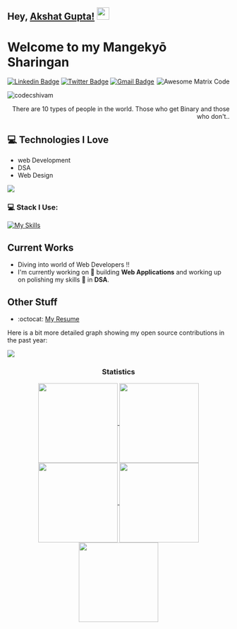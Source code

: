 ## Hey, [Akshat Gupta!](https://akshatgg.vercel.app/)  <img src="https://media.giphy.com/media/hvRJCLFzcasrR4ia7z/giphy.gif" width="28px" height="28px">

<h1>Welcome to my Mangekyō Sharingan</h1> 

<img src = 'https://github.com/akshatgg/codecShivam/blob/main/matrix.gif' alt = 'Awesome Matrix Code' align='right'/>

[![Linkedin Badge](https://img.shields.io/badge/-Akshat-blue?style=flat-square&logo=Linkedin&logoColor=white&link=https://www.linkedin.com/in/akshatgg)](https://www.linkedin.com/in/akshatgg) [![Twitter Badge](https://img.shields.io/badge/-Akshat-blue?style=flat-square&logo=Twitter&logoColor=white&link=https://www.twitter.com/akshat___30/)](https://www.linkedin.com/in/akshatgg) [![Gmail Badge](https://img.shields.io/badge/-akshatg9636@gmail.com-c14438?style=flat-square&logo=Gmail&logoColor=white&link=mailto:akshatg9636@gmail.com)](mailto:codecshivam@gmail.com)
<p align="left"> <img src="https://komarev.com/ghpvc/?username=codecShivam" alt="codecshivam" /> </p>

<div style="text-align: right">There are 10 types of people in the world. Those who get Binary and those who don't.. </div>

## :computer: Technologies I Love
* web Development
* DSA
* Web Design

<img src = "https://github-readme-stats.vercel.app/api/top-langs/?username=akshatgg&layout=compact">

### 💻 Stack I Use:<br>
[![My Skills](https://skillicons.dev/icons?i=c,cpp,html,css,tailwind,vite,javascript,nodejs,mongodb,redux,react,git,bootstrap,java,typescript,nextjs,postman,materialui,threejs,mysql,python,docker)](https://skillicons.dev) 
<br>



## Current Works
* Diving into world of Web Developers !!
* I'm currently working on 🔭 building **Web Applications** and working up on polishing my skills 🌱 in **DSA**.

## Other Stuff
- :octocat: [My Resume](https://drive.google.com/file/d/13Ku5z77m8HIxxVsIhyJVhEDQnqSGBoja/view?usp=sharing)


Here is a bit more detailed graph showing my open source contributions in the past year:

<img src="https://user-images.githubusercontent.com/73097560/115834477-dbab4500-a447-11eb-908a-139a6edaec5c.gif"><h3 align="center">Statistics</h3>
<div align="center">
<a href="https://github.com/rishabhguptajs">
<img align="center" src="http://github-profile-summary-cards.vercel.app/api/cards/stats?username=akshatgg&theme=2077" height="180em" />
<img align="center" src="http://github-profile-summary-cards.vercel.app/api/cards/most-commit-language?username=akshatgg&theme=2077" height="180em" />
<img align="center" src="http://github-profile-summary-cards.vercel.app/api/cards/repos-per-language?username=akshatgg&theme=2077" height="180em" />
<img align="center" src="http://github-profile-summary-cards.vercel.app/api/cards/productive-time?username=akshatgg&theme=2077" height="180em" />
<img align="center" src="http://github-profile-summary-cards.vercel.app/api/cards/profile-details?username=akshatgg&theme=2077" height="180em" />
</div>
 
 
